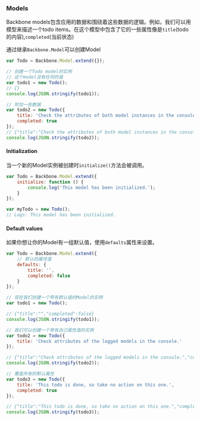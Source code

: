 ### Models

Backbone models包含应用的数据和围绕着这些数据的逻辑。例如，我们可以用模型来描述一个todo items。在这个模型中包含了它的一些属性像是`title`(todo的内容),`completed`(当前状态)

通过继承`Backbone.Model`可以创建Model

```javascript
var Todo = Backbone.Model.extend({});

// 创建一个Todo model的实例
// 这个model没有任何的值
var todo1 = new Todo();
// {}
console.log(JSON.stringify(todo1));

// 附加一些数据
var todo2 = new Todo({
    title: 'Check the attributes of both model instances in the console.',
    completed: true
});
// {"title":"Check the attributes of both model instances in the console.","completed":true}
console.log(JSON.stringify(todo2));
```

#### Initialization

当一个新的Model实例被创建时`initialize()`方法会被调用。

```javascript
var Todo = Backbone.Model.extend({
    initialize: function () {
        console.log('This model has been initialized.');
    }
});

var myTodo = new Todo();
// Logs: This model has been initialized.
```

#### Default values

如果你想让你的Model有一组默认值，使用`defaults`属性来设置。

```javascript
var Todo = Backbone.Model.extend({
    // 默认的属性值
    defaults: {
        title: '',
        completed: false
    }
});

// 现在我们创建一个带有默认值的Model的实例
var todo1 = new Todo();

// {"title":"","completed":false}
console.log(JSON.stringify(todo1));

// 我们可以创建一个带有自己属性值的实例
var todo2 = new Todo({
    title: 'Check attributes of the logged models in the console.'
});

// {"title":"Check attributes of the logged models in the console.","completed":false}
console.log(JSON.stringify(todo2));

// 覆盖所有的默认属性
var todo3 = new Todo({
    title: 'This todo is done, so take no action on this one.',
    completed: true
});

// {"title":"This todo is done, so take no action on this one.","completed":true}
console.log(JSON.stringify(todo3));
```
